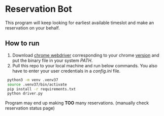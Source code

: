 # Reservation Bot
This program will keep looking for earliest available timeslot and make an reservation on your behalf.  
## How to run
1. Download [chrome webdriver](https://chromedriver.chromium.org/downloads) corresponding to your chrome [version](https://help.zenplanner.com/hc/en-us/articles/204253654-How-to-Find-Your-Internet-Browser-Version-Number-Google-Chrome) and put the binary file in your system *PATH*. 
2. Pull this repo to your local machine and run below commands. You also have to enter your user credentials in a *config.ini* file.   
``` bash
 python3 -m venv .venv37
 source .venv37/bin/activate
 pip install -r requirements.txt
 python driver.py
```     
Program may end up making **TOO** many reservations. (manually check reservation status page)
